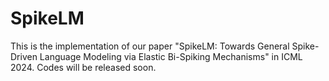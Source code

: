 # SpikeLM
This is the implementation of our paper "SpikeLM: Towards General Spike-Driven Language Modeling via Elastic Bi-Spiking Mechanisms" in ICML 2024. Codes will be released soon.
